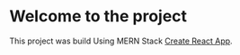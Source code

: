 # Welcome to the project

This project was build Using MERN Stack [Create React App](https://resell-used-laptop.web.app/).
